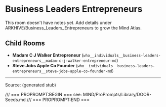 # Business Leaders Entrepreneurs

This room doesn't have notes yet. Add details under ARKHIVE/Business_Leaders_Entrepreneurs to grow the Mind Atlas.

## Child Rooms
- **Madam C J Walker Entrepreneur** (`who__individuals__business-leaders-entrepreneurs__madam-c-j-walker-entrepreneur-md`)
- **Steve Jobs Apple Co Founder** (`who__individuals__business-leaders-entrepreneurs__steve-jobs-apple-co-founder-md`)

---
Source: (generated stub)

/// === PROPROMPT:BEGIN ===
see: MIND/ProPrompts/Library/DOOR-Seeds.md
/// === PROPROMPT:END ===
